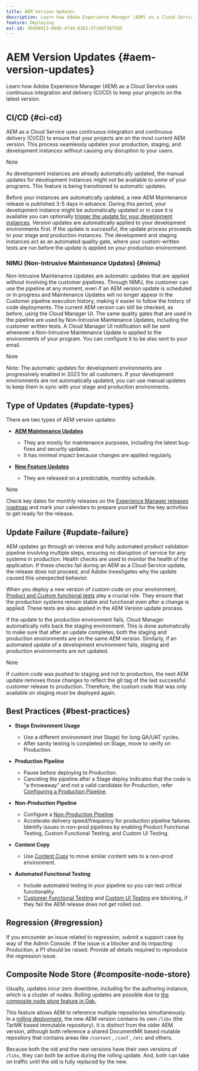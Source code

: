 ```yaml
---
title: AEM Version Updates
description: Learn how Adobe Experience Manager (AEM) as a Cloud Service uses continuous integration and delivery (CI/CD) to keep your projects on the latest version. 
feature: Deploying
exl-id: 36989913-69db-4f4d-8302-57c60f387d3d
---
```


# AEM Version Updates {#aem-version-updates}

Learn how Adobe Experience Manager (AEM) as a Cloud Service uses continuous integration and delivery (CI/CD) to keep your projects on the latest version.

## CI/CD {#ci-cd}

AEM as a Cloud Service uses continuous integration and continuous delivery (CI/CD) to ensure that your projects are on the most current AEM version. This process seamlessly updates your production, staging, and development instances without causing any disruption to your users.

>[!NOTE]
> As development instances are already automatically updated, the manual updates for development instances might not be available to _some_ of your programs. This feature is being transitioned to automatic updates.

Before your instances are automatically updated, a new AEM Maintenance release is published 3-5 days in advance. During this period, your development instance might be automatically updated or in case it is available you can optionally [trigger the update for your development instances](/help/implementing/cloud-manager/manage-environments.md#updating-dev-environment). Version updates are automatically applied to your development environments first. If the update is successful, the update process proceeds to your stage and production instances. The development and staging instances act as an automated quality gate, where your custom-written tests are run before the update is applied on your production environment.

### NIMU (Non-Intrusive Maintenance Updates) {#nimu}

Non-Intrusive Maintenance Updates are automatic updates that are applied without involving the customer pipelines. 
Through NIMU, the customer can use the pipeline at any moment, even if an AEM version update is scheduled or in progress and Maintenance Updates will no longer appear in the Customer pipeline execution history, making it easier to follow the history of code deployments.
The current AEM version can still be checked, as before, using the Cloud Manager UI.
The same quality gates that are used in the pipeline are used by Non-Intrusive Maintenance Updates, including the customer written tests.
A Cloud Manager UI notification will be sent whenever a Non-Intrusive Maintenance Update is applied to the environments of your program. You can configure it to be also sent to your email.

>[!NOTE]
>
> Note: The automatic updates for development environments are progressively enabled in 2023 for all customers. If your development environments are not automatically updated, you can use manual updates to keep them in sync with your stage and production environments.


## Type of Updates {#update-types}

There are two types of AEM version updates:

* [**AEM Maintenance Updates**](/help/release-notes/maintenance/latest.md)

  * They are mostly for maintenance purposes, including the latest bug-fixes and security updates.
  * It has minimal impact because changes are applied regularly.

* [**New Feature Updates**](/help/release-notes/release-notes-cloud/release-notes-current.md)

   * They are released on a predictable, monthly schedule.

>[!NOTE]
>
> Check key dates for monthly releases on the [Experience Manager releases roadmap](https://experienceleague.adobe.com/docs/experience-manager-release-information/aem-release-updates/update-releases-roadmap.html#aem-as-cloud-service) and mark your calendars to prepare yourself for the key activities to get ready for the release.

## Update Failure {#update-failure}

AEM updates go through an intense and fully automated product validation pipeline involving multiple steps, ensuring no disruption of service for any systems in production. Health checks are used to monitor the health of the application. If these checks fail during an AEM as a Cloud Service update, the release does not proceed, and Adobe investigates why the update caused this unexpected behavior. 

When you deploy a new version of custom code on your environment, [Product and Custom functional tests](/help/implementing/cloud-manager/overview-test-results.md#functional-testing) play a crucial role. They ensure that the production systems remain stable and functional even after a change is applied. These tests are also applied in the AEM Version update process.

If the update to the production environment fails, Cloud Manager automatically rolls back the staging environment. This is done automatically to make sure that after an update completes, both the staging and production environments are on the same AEM version.
Similarly, if an automated update of a development environment fails, staging and production environments are not updated.

>[!NOTE]
>
>If custom code was pushed to staging and not to production, the next AEM update removes those changes to reflect the git tag of the last successful customer release to production. Therefore, the custom code that was only available on staging must be deployed again.

## Best Practices {#best-practices}

* **Stage Environment Usage**
  * Use a different environment (not Stage) for long QA/UAT cycles.
  * After sanity testing is completed on Stage, move to verify on Production.

* **Production Pipeline**
  * Pause before deploying to Production.
  * Canceling the pipeline after a Stage deploy indicates that the code is "a throwaway" and not a valid candidate for Production, refer [Configuring a Production Pipeline](/help/implementing/cloud-manager/configuring-pipelines/configuring-production-pipelines.md).

* **Non-Production Pipeline**
  * Configure a [Non-Production Pipeline](/help/implementing/cloud-manager/configuring-pipelines/configuring-non-production-pipelines.md#full-stack-code).
  * Accelerate delivery speed/frequency for production pipeline failures. Identify issues in non-prod pipelines by enabling Product Functional Testing, Custom Functional Testing, and Custom UI Testing. 

* **Content Copy**
  * Use [Content Copy](/help/implementing/developing/tools/content-copy.md) to move similar content sets to a non-prod environment.

* **Automated Functional Testing**
  * Include automated testing in your pipeline so you can test critical functionality. 
  * [Customer Functional Testing](/help/implementing/cloud-manager/functional-testing.md#custom-functional-testing) and [Custom UI Testing](/help/implementing/cloud-manager/functional-testing.md#custom-ui-testing) are blocking, if they fail the AEM release does not get rolled out. 

## Regression {#regression}

If you encounter an issue related to regression, submit a support case by way of the Admin Console. If the issue is a blocker and its impacting Production, a P1 should be raised. Provide all details required to reproduce the regression issue.  

## Composite Node Store {#composite-node-store}

Usually, updates incur zero downtime, including for the authoring instance, which is a cluster of nodes. Rolling updates are possible due to [the composite node store feature in Oak.](https://jackrabbit.apache.org/oak/docs/nodestore/compositens.html)

This feature allows AEM to reference multiple repositories simultaneously. In a [rolling deployment](/help/implementing/deploying/overview.md#how-rolling-deployments-work), the new AEM version contains its own `/libs` (the TarMK based immutable repository). It is distinct from the older AEM version, although both reference a shared DocumentMK based mutable repository that contains areas like `/content` , `/conf` , `/etc` and others. 

Because both the old and the new versions have their own versions of `/libs`, they can both be active during the rolling update. And, both can take on traffic until the old is fully replaced by the new.
